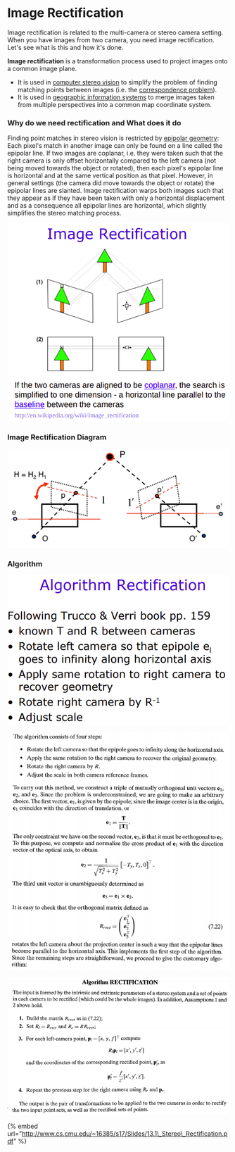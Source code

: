 # Image Rectification

Image rectification is related to the multi-camera or stereo camera setting. When you have images from two camera, you need image rectification. Let's see what is this and how it's done. 

**Image rectification** is a transformation process used to project images onto a common image plane.

* It is used in [computer stereo vision](https://en.wikipedia.org/wiki/Computer_stereo_vision) to simplify the problem of finding matching points between images \(i.e. the [correspondence problem](https://en.wikipedia.org/wiki/Correspondence_problem)\).
* It is used in [geographic information systems](https://en.wikipedia.org/wiki/Geographic_information_system) to merge images taken from multiple perspectives into a common map coordinate system.

### Why do we need rectification and What does it do

Finding point matches in stereo vision is restricted by [epipolar geometry](https://en.wikipedia.org/wiki/Epipolar_geometry): Each pixel's match in another image can only be found on a line called the epipolar line. If two images are coplanar, i.e. they were taken such that the right camera is only offset horizontally compared to the left camera \(not being moved towards the object or rotated\), then each pixel's epipolar line is horizontal and at the same vertical position as that pixel. However, in general settings \(the camera did move towards the object or rotate\) the epipolar lines are slanted. Image rectification warps both images such that they appear as if they have been taken with only a horizontal displacement and as a consequence all epipolar lines are horizontal, which slightly simplifies the stereo matching process.

![](../../.gitbook/assets/image%20%284%29.png)

### Image Rectification Diagram

![](../../.gitbook/assets/image%20%28148%29.png)

### Algorithm

![](../../.gitbook/assets/image%20%2847%29.png)

![](../../.gitbook/assets/image%20%28145%29.png)

![](../../.gitbook/assets/image%20%2882%29.png)

{% embed url="http://www.cs.cmu.edu/~16385/s17/Slides/13.1\_Stereo\_Rectification.pdf" %}



